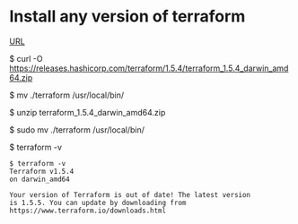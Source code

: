 # Install any version of terraform 

[URL](https://releases.hashicorp.com/terraform/)

$ curl -O https://releases.hashicorp.com/terraform/1.5.4/terraform_1.5.4_darwin_amd64.zip

$ mv ./terraform /usr/local/bin/

$ unzip terraform_1.5.4_darwin_amd64.zip 

$ sudo mv ./terraform /usr/local/bin/

$ terraform -v

```
$ terraform -v
Terraform v1.5.4
on darwin_amd64

Your version of Terraform is out of date! The latest version
is 1.5.5. You can update by downloading from https://www.terraform.io/downloads.html
```
